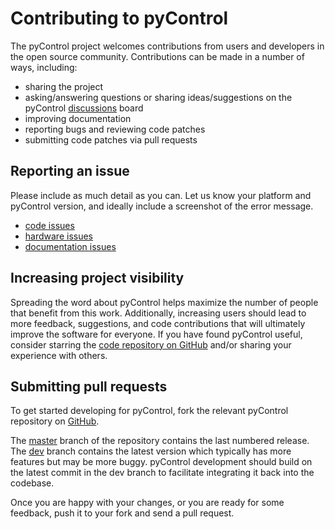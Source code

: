 # Contributing to pyControl

The pyControl project welcomes contributions from users and developers in the open source community.
Contributions can be made in a number of ways, including:

- sharing the project
- asking/answering questions or sharing ideas/suggestions on the pyControl [discussions](https://github.com/orgs/pyControl/discussions) board
- improving documentation
- reporting bugs and reviewing code patches
- submitting code patches via pull requests

## Reporting an issue

Please include as much detail as you can.
Let us know your platform and pyControl version, and ideally include a screenshot of the error message.

- [code issues](https://github.com/pyControl/code/issues)
- [hardware issues](https://github.com/pyControl/hardware/issues)
- [documentation issues](https://github.com/pyControl/docs/issues)

## Increasing project visibility

Spreading the word about pyControl helps maximize the number of people that benefit from this work.
Additionally, increasing users should lead to more feedback, suggestions, and code contributions that will ultimately improve the software for everyone.
If you have found pyControl useful, consider starring the [code repository on GitHub](https://github.com/pyControl/code) and/or sharing your experience with others.

## Submitting pull requests

To get started developing for pyControl, fork the relevant pyControl repository on [GitHub](https://github.com/pyControl).

The [master](https://github.com/pyControl/code/tree/master) branch of the repository contains the last numbered release.
The [dev](https://github.com/pyControl/code/tree/dev) branch contains the latest version which typically has more features but may be more buggy.
pyControl development should build on the latest commit in the dev branch to facilitate integrating it back into the codebase.

Once you are happy with your changes, or you are ready for some feedback, push it to your fork and send a pull request.
